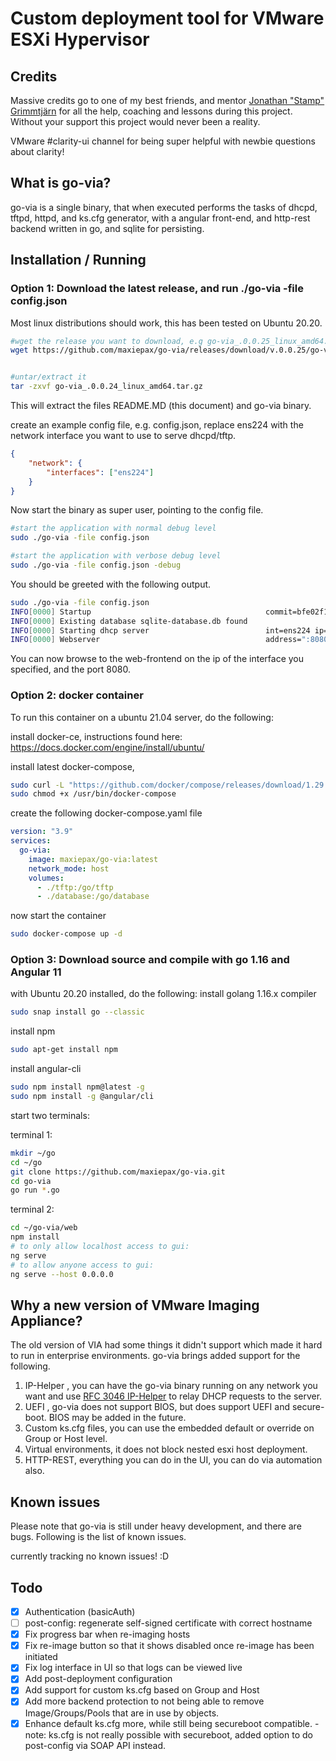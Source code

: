 Custom deployment tool for VMware ESXi Hypervisor
=========================================

Credits
-------

Massive credits go to one of my best friends, and mentor [Jonathan "Stamp" Grimmtjärn](https://www.github.com/stamp) for all the help, coaching and lessons during this project.
Without your support this project would never been a reality.

VMware #clarity-ui channel for being super helpful with newbie questions about clarity!


What is go-via?
---------------
go-via is a single binary, that when executed performs the tasks of dhcpd, tftpd, httpd, and ks.cfg generator, with a angular front-end, and http-rest backend written in go, and sqlite for persisting.

Installation / Running
----------------------
<h3> Option 1: Download the latest release, and run ./go-via -file config.json </h3>

Most linux distributions should work, this has been tested on Ubuntu 20.20.

``` bash
#wget the release you want to download, e.g go-via_.0.0.25_linux_amd64.tar.gz
wget https://github.com/maxiepax/go-via/releases/download/v.0.0.25/go-via_.0.0.25_linux_amd64.tar.gz


#untar/extract it
tar -zxvf go-via_.0.0.24_linux_amd64.tar.gz
```
This will extract the files README.MD (this document) and go-via binary.

create an example config file, e.g. config.json, replace ens224 with the network interface you want to use to serve dhcpd/tftp.
``` json
{
    "network": {
        "interfaces": ["ens224"]
    }
}
```
Now start the binary as super user, pointing to the config file.
``` bash
#start the application with normal debug level
sudo ./go-via -file config.json

#start the application with verbose debug level
sudo ./go-via -file config.json -debug
```
You should be greeted with the following output.
``` bash
sudo ./go-via -file config.json 
INFO[0000] Startup                                       commit=bfe02f13d3382f1c760a1510fd3bbb966b5ac3f6 date="2021-04-26T12:01:33Z" version=.0.0.24
INFO[0000] Existing database sqlite-database.db found   
INFO[0000] Starting dhcp server                          int=ens224 ip=172.16.100.1 mac="00:0c:29:91:cf:eb"
INFO[0000] Webserver                                     address=":8080"
```
You can now browse to the web-frontend on the ip of the interface you specified, and the port 8080.

<h3> Option 2: docker container </h3>
To run this container on a ubuntu 21.04 server, do the following:<br>

install docker-ce, instructions found here: https://docs.docker.com/engine/install/ubuntu/

install latest docker-compose,  
``` bash
sudo curl -L "https://github.com/docker/compose/releases/download/1.29.2/docker-compose-$(uname -s)-$(uname -m)" -o /usr/bin/docker-compose
sudo chmod +x /usr/bin/docker-compose
```

create the following docker-compose.yaml file
``` yaml
version: "3.9"
services:
  go-via:
    image: maxiepax/go-via:latest
    network_mode: host
    volumes:
      - ./tftp:/go/tftp
      - ./database:/go/database
```

now start the container

``` bash
sudo docker-compose up -d
```

<h3> Option 3: Download source and compile with go 1.16 and Angular 11 </h3>

with Ubuntu 20.20 installed, do the following:
install golang 1.16.x compiler
``` bash
sudo snap install go --classic
```
install npm
``` bash
sudo apt-get install npm
```
install angular-cli
``` bash
sudo npm install npm@latest -g
sudo npm install -g @angular/cli
```
start two terminals:

terminal 1:
``` bash
mkdir ~/go
cd ~/go
git clone https://github.com/maxiepax/go-via.git
cd go-via
go run *.go
```

terminal 2:
``` bash
cd ~/go-via/web
npm install
# to only allow localhost access to gui:
ng serve
# to allow anyone access to gui:
ng serve --host 0.0.0.0
```

Why a new version of VMware Imaging Appliance?
----------------------------------------------
The old version of VIA had some things it didn't support which made it hard to run in enterprise environments. go-via brings added support for the following.
1. IP-Helper , you can have the go-via binary running on any network you want and use [RFC 3046 IP-Helper](https://tools.ietf.org/html/rfc3046) to relay DHCP requests to the server.
2. UEFI , go-via does not support BIOS, but does support UEFI and secure-boot. BIOS may be added in the future.
3. Custom ks.cfg files, you can use the embedded default or override on Group or Host level.
4. Virtual environments, it does not block nested esxi host deployment.
5. HTTP-REST, everything you can do in the UI, you can do via automation also.

Known issues
------------
Please note that go-via is still under heavy development, and there are bugs. Following is the list of known issues.

currently tracking no known issues! :D

Todo
-----
- [x] Authentication (basicAuth)
- [ ] post-config: regenerate self-signed certificate with correct hostname
- [x] Fix progress bar when re-imaging hosts
- [x] Fix re-image button so that it shows disabled once re-image has been initiated
- [x] Fix log interface in UI so that logs can be viewed live
- [x] Add post-deployment configuration
- [x] Add support for custom ks.cfg based on Group and Host
- [x] Add more backend protection to not being able to remove Image/Groups/Pools that are in use by objects.
- [x] Enhance default ks.cfg more, while still being secureboot compatible. - note: ks.cfg is not really possible with secureboot, added option to do post-config via SOAP API instead.
